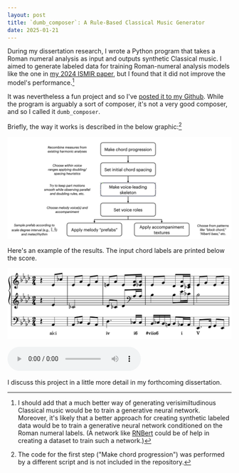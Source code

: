 ```yaml
---
layout: post
title: `dumb_composer`: A Rule-Based Classical Music Generator
date: 2025-01-21
---
```


During my dissertation research, I wrote a Python program that takes a Roman numeral analysis as input and outputs synthetic Classical music. I aimed to generate labeled data for training Roman-numeral analysis models like the one in [my 2024 ISMIR paper](2025/01/06/ISMIR.html), but I found that it did not improve the model's performance.[^generative]

[^generative]: I should add that a much better way of generating verisimiltudinous Classical music would be to train a generative neural network. Moreover, it's likely that a better approach for creating synthetic labeled data would be to train a generative neural network conditioned on the Roman numeral labels. (A network like [RNBert](2025/01/06/ISMIR.html) could be of help in creating a dataset to train such a network.)

It was nevertheless a fun project and so I've [posted it to my Github](https://github.com/malcolmsailor/dumb_composer). While the program is arguably a sort of composer, it's not a very good composer, and so I called it `dumb_composer`.

Briefly, the way it works is described in the below graphic:[^rncollage_note]

![`dumb_composer` flow chart.](/assets/images/dumb_composer_flow_chart.jpg)

[^rncollage_note]: The code for the first step ("Make chord progression") was performed by a different script and is not included in the repository.

Here's an example of the results. The input chord labels are printed below the score.

![`dumb_composer` example score.](/assets/images/dumb_composer1.jpg)

<audio controls>
  <source src="assets/audio/dumb_composer1.mp3" type="audio/mpeg">
  Your browser does not support the audio elements.
</audio>

I discuss this project in a little more detail in my forthcoming dissertation.




